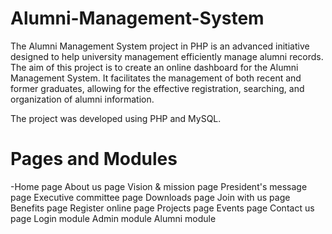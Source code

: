# Alumni-Management-System
The Alumni Management System project in PHP is an advanced initiative designed to help university management efficiently manage alumni records. The aim of this project is to create an online dashboard for the Alumni Management System. It facilitates the management of both recent and former graduates, allowing for the effective registration, searching, and organization of alumni information.

The project was developed using PHP and MySQL.

# Pages and Modules
-Home page
About us page
Vision & mission page
President's message page
Executive committee page
Downloads page
Join with us page
Benefits page
Register online page
Projects page
Events page
Contact us page
Login module
Admin module
Alumni module
